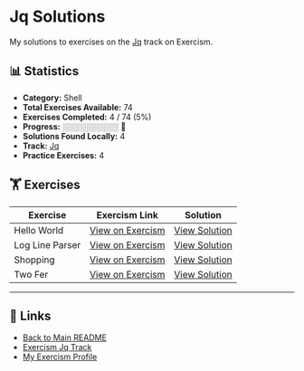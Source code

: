 # Jq Solutions

My solutions to exercises on the [Jq](https://exercism.org/tracks/jq) track on Exercism.

## 📊 Statistics

- **Category:** Shell
- **Total Exercises Available:** 74
- **Exercises Completed:** 4 / 74 (5%)
- **Progress:** ░░░░░░░░░░ 🔴
- **Solutions Found Locally:** 4
- **Track:** [Jq](https://exercism.org/tracks/jq)
- **Practice Exercises:** 4

## 🏋️ Exercises

| Exercise | Exercism Link | Solution |
|----------|---------------|----------|
| Hello World | [View on Exercism](https://exercism.org/tracks/jq/exercises/hello-world) | [View Solution](hello-world/README.md) |
| Log Line Parser | [View on Exercism](https://exercism.org/tracks/jq/exercises/log-line-parser) | [View Solution](log-line-parser/README.md) |
| Shopping | [View on Exercism](https://exercism.org/tracks/jq/exercises/shopping) | [View Solution](shopping/README.md) |
| Two Fer | [View on Exercism](https://exercism.org/tracks/jq/exercises/two-fer) | [View Solution](two-fer/README.md) |

---

## 🔗 Links

- [Back to Main README](../README.md)
- [Exercism Jq Track](https://exercism.org/tracks/jq)
- [My Exercism Profile](https://exercism.org/profiles/princemuel)

